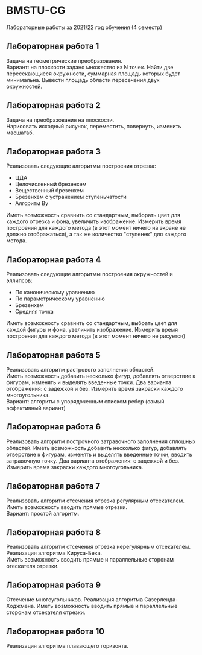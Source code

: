 # BMSTU-CG

Лабораторные работы за 2021/22 год обучения (4 семестр)  

## Лабораторная работа 1

Задача на геометрические преобразования.  
Вариант: на плоскости задано множество из N точек. Найти две пересекающиеся окружности, суммарная площадь которых будет минимальна. Вывести площадь области пересечения двух окружностей.

## Лабораторная работа 2

Задача на преобразования на плоскости.  
Нарисовать исходный рисунок, переместить, повернуть, изменить масшатаб.

## Лабораторная работа 3

Реализовать следующие алгоритмы построения отрезка:
* ЦДА  
* Целочисленный брезенхем  
* Вещественный брезенхем  
* Брезенхем с устранением ступеньчатости  
* Алгоритм Ву  

Иметь возможность сравнить со стандартным, выборать цвет для каждого отрезка и фона, увеличить изображение. Измерить время построения для каждого метода (в этот момент ничего на экране не должно отображаться), а так же количество "ступенек" для каждого метода.

## Лабораторная работа 4

Реализовать следующие алгоритмы построения окружностей и эллипсов:
* По каноническому уравнению
* По параметрическому уравнению
* Брезенхем
* Средняя точка  

Иметь возможность сравнить со стандартным, выбрать цвет для каждой фигуры и фона, увеличить изображение. Измерить время построения для каждого метода (в этот момент ничего не рисуется)

## Лабораторная работа 5

Реализовать алгоритм растрового заполнения областей.  
Иметь возможность добавить несколько фигур, добавлять отверствие к фигурам, изменять и выделять введенные точки. Два варианта отображения: с задежкой и без. Измерить время закраски каждого многоугольника.  
Вариант: алгоритм с упорядоченным списком ребер (самый эффективный вариант)

## Лабораторная работа 6

Реализовать алгоритм построчного затравочного заполнения сплошных областей. 
Иметь возможность добавить несколько фигур, добавлять отверствие к фигурам, изменять и выделять введенные точки, вводить затравочную точку. Два варианта отображения: с задежкой и без. Измерить время закраски каждого многоугольника.  

## Лабораторная работа 7

Реализовать алгоритм отсечения отрезка регулярным отсекателем.  
Иметь возможность вводить прямые отрезки.  
Вариант: простой алгоритм.  

## Лабораторная работа 8

Реализовать алгоритм отсечения отрезка нерегулярным отсекателем. Реализация алгоритма Кируса-Бека.    
Иметь возможность вводить прямые и параллельные сторонам отескателя отрезки.  

## Лабораторная работа 9

Отсечение многоугольников. Реализация алгоритма Сазерленда-Ходжмена.
Иметь возможность вводить прямые и параллельные сторонам отсекателя отрезки. 

## Лабораторная работа 10

Реализация алгоритма плавающего горизонта.  

